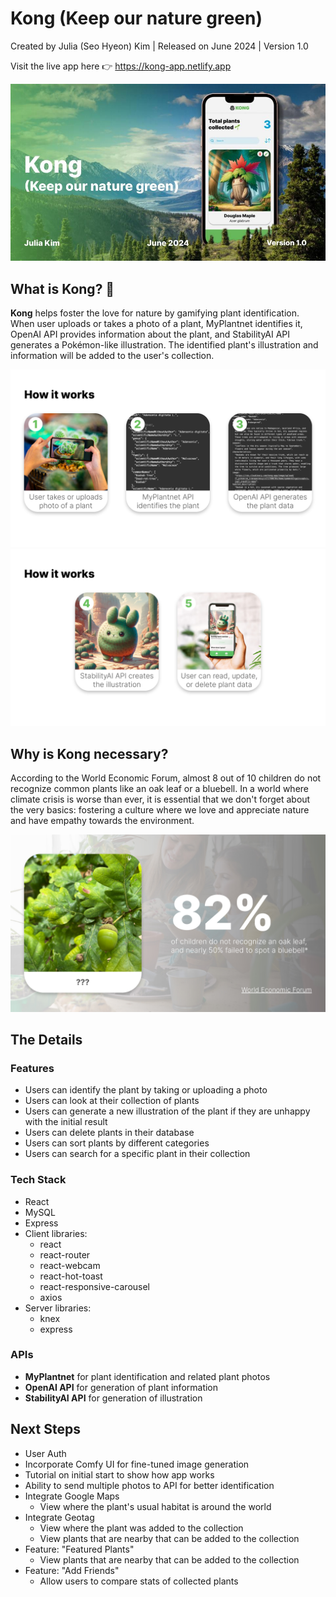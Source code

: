 # Kong (Keep our nature green)

Created by Julia (Seo Hyeon) Kim | Released on June 2024 | Version 1.0

Visit the live app here 👉 https://kong-app.netlify.app

![](./public/images/v1-title-slide.jpeg)

## What is Kong? 🦍

<b>Kong</b> helps foster the love for nature by gamifying plant identification. When user uploads or takes a photo of a plant, MyPlantnet identifies it, OpenAI API provides information about the plant, and StabilityAI API generates a Pokémon-like illustration. The identified plant's illustration and information will be added to the user's collection.

![](./public/images/v1-how-it-works-1.jpg)
![](./public/images/v1-how-it-works-2.jpg)

## Why is Kong necessary?

According to the World Economic Forum, almost 8 out of 10 children do not recognize common plants like an oak leaf or a bluebell. In a world where climate crisis is worse than ever, it is essential that we don't forget about the very basics: fostering a culture where we love and appreciate nature and have empathy towards the environment.

![](./public/images/v1-problem-space.jpg)

## The Details

### Features

- Users can identify the plant by taking or uploading a photo
- Users can look at their collection of plants
- Users can generate a new illustration of the plant if they are unhappy with the initial result
- Users can delete plants in their database
- Users can sort plants by different categories
- Users can search for a specific plant in their collection

### Tech Stack

- React
- MySQL
- Express
- Client libraries:
  - react
  - react-router
  - react-webcam
  - react-hot-toast
  - react-responsive-carousel
  - axios
- Server libraries:
  - knex
  - express

### APIs

- <b>MyPlantnet</b> for plant identification and related plant photos
- <b>OpenAI API</b> for generation of plant information
- <b>StabilityAI API</b> for generation of illustration

## Next Steps

- User Auth
- Incorporate Comfy UI for fine-tuned image generation
- Tutorial on initial start to show how app works
- Ability to send multiple photos to API for better identification
- Integrate Google Maps
  - View where the plant's usual habitat is around the world
- Integrate Geotag
  - View where the plant was added to the collection
  - View plants that are nearby that can be added to the collection
- Feature: "Featured Plants"
  - View plants that are nearby that can be added to the collection
- Feature: "Add Friends"
  - Allow users to compare stats of collected plants
